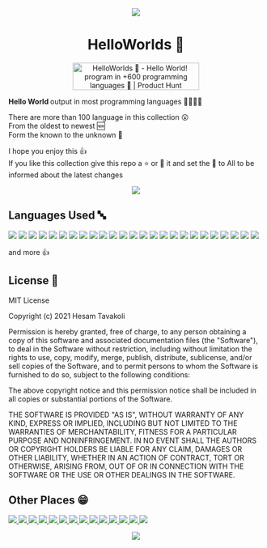 <p align=center>
  <img align=center src="https://media.giphy.com/media/QTfX9Ejfra3ZmNxh6B/giphy.gif" />
</p>
<h1 align=center>
  HelloWorlds 👋
</h1>

<p align=center>
  <a href="https://www.producthunt.com/posts/helloworlds?utm_source=badge-featured&utm_medium=badge&utm_souce=badge-helloworlds" target="_blank">
    <img src="https://api.producthunt.com/widgets/embed-image/v1/featured.svg?post_id=297111&theme=dark" alt="HelloWorlds 👋 - Hello World! program in +600 programming languages 🤯 | Product Hunt" style="width: 250px; height: 54px;" width="250" height="54" />
  </a>
</p>

<p>
  <b> Hello World </b> output in most programming languages 👨‍💻👩‍💻
</p>
<p>
  There are more than 100 language in this collection 😲
  <br />
  From the oldest to newest 🆕
  <br />
  Form the known to the unknown 🤩
</p>
<p>
  I hope you enjoy this 👍
  <br />
  If you like this collection give this repo a ⭐ or 🍴 it and set the 🔔 to All to be informed about the latest changes
</p>
<p align=center>
  <img align=center src="https://media.giphy.com/media/Vf3ZKdillTMOOaOho0/giphy.gif" />
</p>

<h2>
  Languages Used 🔤
</h2>

<p>
  <img src="https://img.shields.io/badge/Android-3DDC84?style=flat&logo=android&logoColor=white" />
  <img src="https://img.shields.io/badge/Java-007396?style=flat&logo=java&logoColor=white" />
  <img src="https://img.shields.io/badge/Angular-DD0031?style=flat&logo=angular&logoColor=white" />
  <img src="https://img.shields.io/badge/AngularJS-E23237?style=flat&logo=angularjs&logoColor=white" />
  <img src="https://img.shields.io/badge/JavaScript-F7DF1E?style=flat&logo=javascript&logoColor=white" />
  <img src="https://img.shields.io/badge/Arduino-00979D?style=flat&logo=arduino&logoColor=white" />
  <img src="https://img.shields.io/badge/AutoHotKey-334455?style=flat&logo=autohotkey&logoColor=white" />
  <img src="https://img.shields.io/badge/Bit-73398D?style=flat&logo=bit&logoColor=white" />
  <img src="https://img.shields.io/badge/Bash-4EAA25?style=flat&logo=gnu-bash&logoColor=white" />
  <img src="https://img.shields.io/badge/Blender-F5792A?style=flat&logo=blender&logoColor=white" />
  <img src="https://img.shields.io/badge/C-A8B9CC?style=flat&logo=c&logoColor=white" />
  <img src="https://img.shields.io/badge/Go-00ADD8?style=flat&logo=go&logoColor=white" />
  <img src="https://img.shields.io/badge/TypeScript-3178C6?style=flat&logo=typescript&logoColor=white" />
  <img src="https://img.shields.io/badge/PHP-777BB4?style=flat&logo=php&logoColor=white" />
  <img src="https://img.shields.io/badge/Perl-39457E?style=flat&logo=perl&logoColor=white" />
  <img src="https://img.shields.io/badge/Ruby-CC342D?style=flat&logo=ruby&logoColor=white" />
  <img src="https://img.shields.io/badge/Scala-DC322F?style=flat&logo=scala&logoColor=white" />
  <img src="https://img.shields.io/badge/Python-3776AB?style=flat&logo=python&logoColor=white" />
  <img src="https://img.shields.io/badge/Swift-FA7343?style=flat&logo=swift&logoColor=white" />
  <img src="https://img.shields.io/badge/Clojure-5881D8?style=flat&logo=clojure&logoColor=white" />
  <img src="https://img.shields.io/badge/Rust-000000?style=flat&logo=rust&logoColor=white" />
  <img src="https://img.shields.io/badge/Haskell-5D4F85?style=flat&logo=haskell&logoColor=white" />
  <img src="https://img.shields.io/badge/CoffeeScript-2F2625?style=flat&logo=coffeescript&logoColor=white" />
  <img src="https://img.shields.io/badge/Elixir-4B275F?style=flat&logo=elixir&logoColor=white" />
  <img src="https://img.shields.io/badge/Erlang-A90533?style=flat&logo=erlang&logoColor=white" />
  
  and more 👍
</p>

<h2>
  License 📃
</h2>

<p>
  MIT License

  Copyright (c) 2021 Hesam Tavakoli

  Permission is hereby granted, free of charge, to any person obtaining a copy
  of this software and associated documentation files (the "Software"), to deal
  in the Software without restriction, including without limitation the rights
  to use, copy, modify, merge, publish, distribute, sublicense, and/or sell
  copies of the Software, and to permit persons to whom the Software is
  furnished to do so, subject to the following conditions:

  The above copyright notice and this permission notice shall be included in all
  copies or substantial portions of the Software.

  THE SOFTWARE IS PROVIDED "AS IS", WITHOUT WARRANTY OF ANY KIND, EXPRESS OR
  IMPLIED, INCLUDING BUT NOT LIMITED TO THE WARRANTIES OF MERCHANTABILITY,
  FITNESS FOR A PARTICULAR PURPOSE AND NONINFRINGEMENT. IN NO EVENT SHALL THE
  AUTHORS OR COPYRIGHT HOLDERS BE LIABLE FOR ANY CLAIM, DAMAGES OR OTHER
  LIABILITY, WHETHER IN AN ACTION OF CONTRACT, TORT OR OTHERWISE, ARISING FROM,
  OUT OF OR IN CONNECTION WITH THE SOFTWARE OR THE USE OR OTHER DEALINGS IN THE
  SOFTWARE.
</p>

<h2>
  Other Places 😁
</h2>

<p>
  <a href="mailto:mhesam.tavakoli@gmail.com">
    <img src="https://img.shields.io/badge/GMail-EA4335?style=flat&logo=gmail&logoColor=white" />
  </a>
  <a href="https://www.linkedin.com/in/1nj3ct0r/">
    <img src="https://img.shields.io/badge/LinkedIn-0A66C2?style=flat&logo=linkedin&logoColor=white" />
  </a>
  <a href="https://soundcloud.com/1nj3ct0r">
    <img src="https://img.shields.io/badge/SoundCloud-FF3300?style=flat&logo=soundcloud&logoColor=white" />
  </a>
  <a href="https://unsplash.com/@1nj3ct0r">
    <img src="https://img.shields.io/badge/UnSplash-000000?style=flat&logo=unsplash&logoColor=white" />
  </a>
  <a href="https://www.producthunt.com/@1nj3ct0r">
    <img src="https://img.shields.io/badge/ProductHunt-DA552F?style=flat&logo=product-hunt&logoColor=white" />
  </a>
  <a href="https://1nj3ct0r.medium.com/">
    <img src="https://img.shields.io/badge/Medium-000000?style=flat&logo=medium&logoColor=white" />
  </a>
  <a href="https://news.ycombinator.com/user?id=1nj3ct0r">
    <img src="https://img.shields.io/badge/Y%20Combinator-F0652F?style=flat&logo=y-combinator&logoColor=white" />
  </a>
  <a href="https://github.com/1nj3ct0rrr">
    <img src="https://img.shields.io/badge/GitHub-181717?style=flat&logo=github&logoColor=white" />
  </a>
  <a href="https://codepen.io/1nj3ct0r">
    <img src="https://img.shields.io/badge/CodePen-000000?style=flat&logo=codepen&logoColor=white" />
  </a>
  <a href="https://glitch.com/@1nj3ct0r">
    <img src="https://img.shields.io/badge/Glitch-3333FF?style=flat&logo=glitch&logoColor=white" />
  </a>
  <a href="https://www.freecodecamp.org/1nj3ct0r">
    <img src="https://img.shields.io/badge/FreeCodeCamp-0A0A23?style=flat&logo=freecodecamp&logoColor=white" />
  </a>
  <a href="https://leetcode.com/1nj3ct0r/">
    <img src="https://img.shields.io/badge/LeetCode-FFA116?style=flat&logo=leetcode&logoColor=white" />
  </a>
  <a href="https://codeforces.com/profile/1nj3ct0r">
    <img src="https://img.shields.io/badge/CodeForces-1F8ACB?style=flat&logo=codeforces&logoColor=white" />
  </a>
  <a href="https://www.hackerrank.com/1nj3ct0r">
    <img src="https://img.shields.io/badge/HackerRank-00EA64?style=flat&logo=hackerrank&logoColor=white" />
  </a>
</p>

<p align=center>
  <img align=center src="https://media.giphy.com/media/IzvZgXhpRcARJkQAy9/giphy.gif" />
</p>
